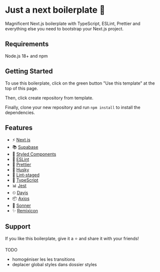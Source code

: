 # Just a next boilerplate 💙

Magnificent Next.js boilerplate with TypeScript, ESLint, Prettier and everything else you need to bootstrap your Next.js project.

## Requirements

Node.js 18+ and npm

## Getting Started

To use this boilerplate, click on the green button "Use this template" at the top of this page.

Then, click create repository from template.

Finally, clone your new repository and run `npm install` to install the dependencies.

## Features

- ⚡ [Next.js](https://nextjs.org/)
- 📚 [Supabase](https://supabase.com/)
- 🎨 [Styled Components](https://styled-components.com/)
- 📏 [ESLint](https://eslint.org/)
- 💖 [Prettier](https://prettier.io/)
- 🐶 [Husky](https://github.com/typicode/husky)
- 🚫 [Lint-staged](https://www.npmjs.com/package/lint-staged)
- 📄 [TypeScript](https://www.typescriptlang.org/)
- 📊 [Jest](https://jestjs.io/)
- ⏲ [Dayjs](https://day.js.org/)
- 📦 [Axios](https://axios-http.com/)
- 📝 [Sonner](https://sonner.emilkowal.ski/)
- ✨ [Remixicon](https://remixicon.com/)

## Support

If you like this boilerplate, give it a ⭐️ and share it with your friends!

TODO

- homogéniser les les transitions
- deplacer global styles dans dossier styles
